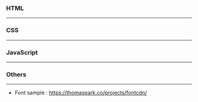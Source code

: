 ### HTML
- - -
### CSS
- - -
### JavaScript
- - -
### Others
- - -
- Font sample : https://thomaspark.co/projects/fontcdn/
